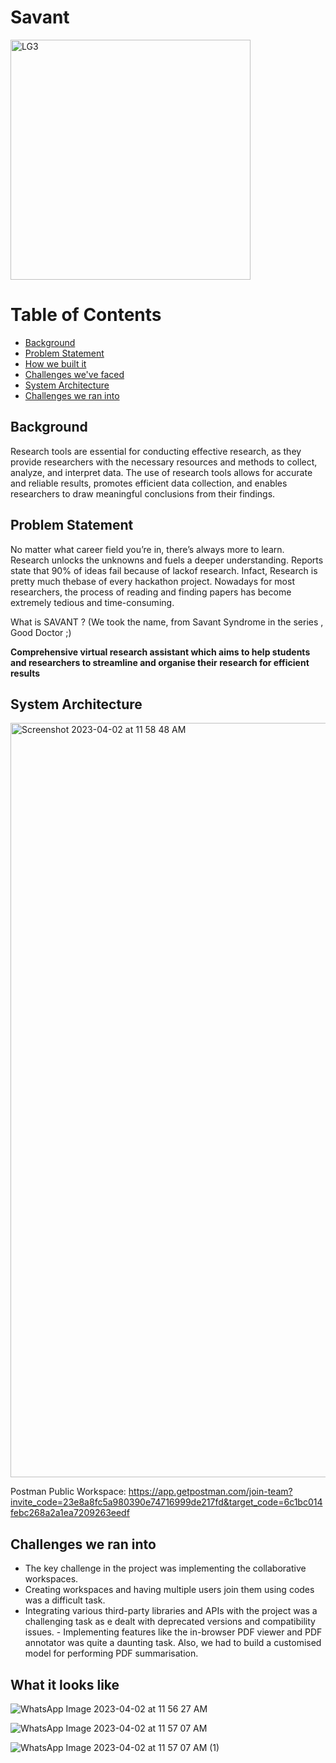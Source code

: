 # Savant

<img width="384" alt="LG3" src="https://user-images.githubusercontent.com/77115883/229333651-8fc95141-5f3c-436e-a5be-f52bfacaf869.png">



# Table of Contents

* [Background](#background)
* [Problem Statement](#ps)
* [How we built it](#making)
* [Challenges we've faced](#challenges)
* [System Architecture](#system-architecture)
* [Challenges we ran into](#challenges)




## Background
Research tools are essential for conducting effective research, as they provide researchers with the necessary resources and methods to collect, analyze, and interpret data. The use of research tools allows for accurate and reliable results, promotes efficient data collection, and enables researchers to draw meaningful conclusions from their findings.

## Problem Statement

No matter what career field you’re in, there’s always more to learn. Research unlocks the unknowns and fuels a deeper understanding.
Reports state that 90% of ideas fail because of lackof research. Infact, Research is pretty much thebase of every hackathon project. Nowadays for most researchers, the process of reading and finding papers has become extremely tedious and time-consuming.

What is SAVANT ? (We took the name, from Savant Syndrome in the series , Good Doctor ;)


**Comprehensive virtual research assistant which aims to help students and researchers to streamline and organise their research for efficient results**


## System Architecture

<img width="1207" alt="Screenshot 2023-04-02 at 11 58 48 AM" src="https://user-images.githubusercontent.com/77115883/229336431-04598496-6821-441d-98a1-6c8a9be7f1ae.png">



Postman Public Workspace: https://app.getpostman.com/join-team?invite_code=23e8a8fc5a980390e74716999de217fd&target_code=6c1bc014febc268a2a1ea7209263eedf


## Challenges we ran into

- The key challenge in the project was implementing the collaborative workspaces. 
- Creating workspaces and having multiple users join them using codes was a difficult task. 
- Integrating various third-party libraries and APIs with the project was a challenging task as e dealt with deprecated versions and compatibility issues. - Implementing features like the in-browser PDF viewer and PDF annotator was quite a daunting task. Also, we had to build a customised model for performing PDF summarisation.


## What it looks like


![WhatsApp Image 2023-04-02 at 11 56 27 AM](https://user-images.githubusercontent.com/77115883/229336317-d075c981-54c2-4ca3-b540-62521861ad1a.jpeg)

![WhatsApp Image 2023-04-02 at 11 57 07 AM](https://user-images.githubusercontent.com/77115883/229336355-3e254189-e9be-495b-92e9-f4e30fe186c7.jpeg)

![WhatsApp Image 2023-04-02 at 11 57 07 AM (1)](https://user-images.githubusercontent.com/77115883/229336373-f8d0384e-105b-49a1-809c-2d94c2ecc9f8.jpeg)



